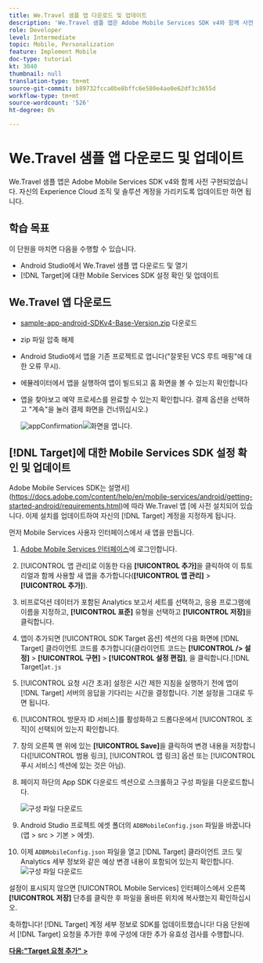 ```yaml
---
title: We.Travel 샘플 앱 다운로드 및 업데이트
description: 'We.Travel 샘플 앱은 Adobe Mobile Services SDK v4와 함께 사전 구현되었습니다. 자신의 Experience Cloud 조직 및 솔루션 계정을 가리키도록 업데이트만 하면 됩니다.   '
role: Developer
level: Intermediate
topic: Mobile, Personalization
feature: Implement Mobile
doc-type: tutorial
kt: 3040
thumbnail: null
translation-type: tm+mt
source-git-commit: b89732fcca0be8bffc6e580e4ae0e62df3c3655d
workflow-type: tm+mt
source-wordcount: '526'
ht-degree: 0%

---
```



# We.Travel 샘플 앱 다운로드 및 업데이트

We.Travel 샘플 앱은 Adobe Mobile Services SDK v4와 함께 사전 구현되었습니다. 자신의 Experience Cloud 조직 및 솔루션 계정을 가리키도록 업데이트만 하면 됩니다.

## 학습 목표

이 단원을 마치면 다음을 수행할 수 있습니다.

* Android Studio에서 We.Travel 샘플 앱 다운로드 및 열기
* [!DNL Target]에 대한 Mobile Services SDK 설정 확인 및 업데이트

## We.Travel 앱 다운로드

* [sample-app-android-SDKv4-Base-Version.zip](assets/sample-app-android-SDKv4-Base-Version.zip) 다운로드
* zip 파일 압축 해제
* Android Studio에서 앱을 기존 프로젝트로 엽니다(&quot;잘못된 VCS 루트 매핑&quot;에 대한 오류 무시).
* 에뮬레이터에서 앱을 실행하여 앱이 빌드되고 홈 화면을 볼 수 있는지 확인합니다
* 앱을 찾아보고 예약 프로세스를 완료할 수 있는지 확인합니다. 결제 옵션을 선택하고 &quot;계속&quot;을 눌러 결제 화면을 건너뛰십시오.)

   ![appConfirmation ](assets/wetravel_homeScreen.png)![화면을 엽니다.](assets/wetravel_confirmationScreen.png)

## [!DNL Target]에 대한 Mobile Services SDK 설정 확인 및 업데이트

Adobe Mobile Services SDK는 설명서](https://docs.adobe.com/content/help/en/mobile-services/android/getting-started-android/requirements.html)에 따라 We.Travel 앱 [에 사전 설치되어 있습니다. 이제 설치를 업데이트하여 자신의 [!DNL Target] 계정을 지정하게 됩니다.

먼저 Mobile Services 사용자 인터페이스에서 새 앱을 만듭니다.

1. [Adobe Mobile Services 인터페이스](https://mobilemarketing.adobe.com)에 로그인합니다.
1. [!UICONTROL 앱 관리]로 이동한 다음 **[!UICONTROL 추가]**&#x200B;을 클릭하여 이 튜토리얼과 함께 사용할 새 앱을 추가합니다(**[!UICONTROL 앱 관리]** > **[!UICONTROL 추가]**).
1. 비프로덕션 데이터가 포함된 Analytics 보고서 세트를 선택하고, 응용 프로그램에 이름을 지정하고, **[!UICONTROL 표준]** 유형을 선택하고 **[!UICONTROL 저장]**&#x200B;을 클릭합니다.
1. 앱이 추가되면 [!UICONTROL SDK Target 옵션] 섹션의 다음 화면에 [!DNL Target] 클라이언트 코드를 추가합니다(클라이언트 코드는 **[!UICONTROL /> 설정]** > **[!UICONTROL 구현]** > **[!UICONTROL 설정 편집]**, 을 클릭합니다.[!DNL Target]`at.js`
1. [!UICONTROL 요청 시간 초과] 설정은 시간 제한 지침을 실행하기 전에 앱이 [!DNL Target] 서버의 응답을 기다리는 시간을 결정합니다. 기본 설정을 그대로 두면 됩니다.
1. [!UICONTROL 방문자 ID 서비스]를 활성화하고 드롭다운에서 [!UICONTROL 조직]이 선택되어 있는지 확인합니다.
1. 창의 오른쪽 맨 위에 있는 **[!UICONTROL Save]**&#x200B;을 클릭하여 변경 내용을 저장합니다([!UICONTROL 범용 링크], [!UICONTROL 앱 링크] 옵션 또는 [!UICONTROL 푸시 서비스] 섹션에 있는 것은 아님).
1. 페이지 하단의 App SDK 다운로드 섹션으로 스크롤하고 구성 파일을 다운로드합니다.

   ![구성 파일 다운로드](assets/config_file.jpg)

1. Android Studio 프로젝트 에셋 폴더의 `ADBMobileConfig.json` 파일을 바꿉니다(앱 > src > 기본 > 에셋).

1. 이제 `ADBMobileConfig.json` 파일을 열고 [!DNL Target] 클라이언트 코드 및 Analytics 세부 정보와 같은 예상 변경 내용이 포함되어 있는지 확인합니다.
   ![구성 파일 다운로드](assets/client_code.jpg)

설정이 표시되지 않으면 [!UICONTROL Mobile Services] 인터페이스에서 오른쪽 **[!UICONTROL 저장]** 단추를 클릭한 후 파일을 올바른 위치에 복사했는지 확인하십시오.

축하합니다! [!DNL Target] 계정 세부 정보로 SDK를 업데이트했습니다! 다음 단원에서 [!DNL Target] 요청을 추가한 후에 구성에 대한 추가 유효성 검사를 수행합니다.

**[다음:&quot;Target 요청 추가&quot; >](add-requests.md)**
